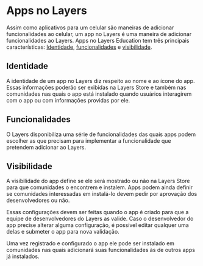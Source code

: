 # Apps no Layers

Assim como aplicativos para um celular são maneiras de adicionar funcionalidades ao celular, um app no Layers é uma maneira de adicionar funcionalidades ao Layers. Apps no Layers Education tem três principais características: [Identidade](#Identidade), [funcionalidades](#Funcionalidades) e [visibilidade](#Visibilidade). 

## Identidade

A identidade de um app no Layers diz respeito ao nome e ao ícone do app. Essas informações poderão ser exibidas na Layers Store e também nas comunidades nas quais o app está instalado quando usuários interagirem com o app ou com informações providas por ele.

## Funcionalidades

O Layers disponibiliza uma série de funcionalidades das quais apps podem escolher as que precisam para implementar a funcionalidade que pretendem adicionar ao Layers.

## Visibilidade

A visibilidade do app define se ele será mostrado ou não na Layers Store para que comunidades o encontrem e instalem. Apps podem ainda definir se comunidades interessadas em instalá-lo devem pedir por aprovação dos desenvolvedores ou não.

Essas configurações devem ser feitas quando o app é criado para que a equipe de desenvolvedores do Layers as valide. Caso o desenvolvedor do app precise alterar alguma configuração, é possível editar qualquer uma delas e submeter o app para nova validação.

Uma vez registrado e configurado o app ele pode ser instalado em comunidades nas quais adicionará suas funcionalidades às de outros apps já instalados.
